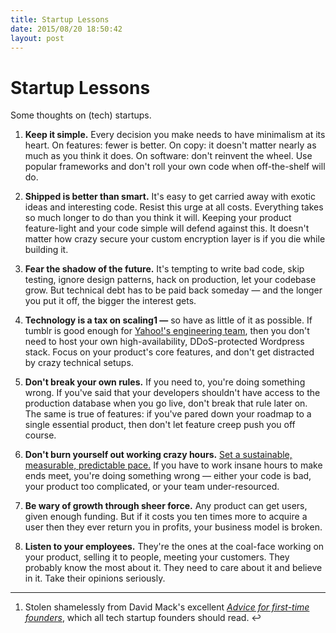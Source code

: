 ```yaml
---
title: Startup Lessons
date: 2015/08/20 18:50:42
layout: post
---
```

# Startup Lessons

Some thoughts on (tech) startups. 

  1. **Keep it simple.** Every decision you make needs to have minimalism at its heart. On features: fewer is better. On copy: it doesn't matter nearly as much as you think it does. On software: don't reinvent the wheel. Use popular frameworks and don't roll your own code when off-the-shelf will do.

  2. **Shipped is better than smart.** It's easy to get carried away with exotic ideas and interesting code. Resist this urge at all costs. Everything takes so much longer to do than you think it will. Keeping your product feature-light and your code simple will defend against this. It doesn't matter how crazy secure your custom encryption layer is if you die while building it.

  3. **Fear the shadow of the future.** It's tempting to write bad code, skip testing, ignore design patterns, hack on production, let your codebase grow. But technical debt has to be paid back someday — and the longer you put it off, the bigger the interest gets.

  4. **Technology is a tax on scaling1 —** so have as little of it as possible. If tumblr is good enough for [Yahoo!'s engineering team](http://yahooeng.tumblr.com/), then you don't need to host your own high-availability, DDoS-protected Wordpress stack. Focus on your product's core features, and don't get distracted by crazy technical setups.

  5. **Don't break your own rules.** If you need to, you're doing something wrong. If you've said that your developers shouldn't have access to the production database when you go live, don't break that rule later on. The same is true of features: if you've pared down your roadmap to a single essential product, then don't let feature creep push you off course.

  6. **Don't burn yourself out working crazy hours.** [Set a sustainable, measurable, predictable pace.](http://www.extremeprogramming.org/rules/overtime.html) If you have to work insane hours to make ends meet, you're doing something wrong — either your code is bad, your product too complicated, or your team under-resourced.

  7. **Be wary of growth through sheer force.** Any product can get users, given enough funding. But if it costs you ten times more to acquire a user then they ever return you in profits, your business model is broken.

  8. **Listen to your employees.** They're the ones at the coal-face working on your product, selling it to people, meeting your customers. They probably know the most about it. They need to care about it and believe in it. Take their opinions seriously.

* * *

  1. Stolen shamelessly from David Mack's excellent _[Advice for first-time founders](https://medium.com/@DavidMack/advice-for-first-time-founders-3834f02cd3b0)_, which all tech startup founders should read. ↩
